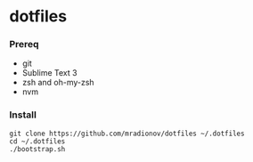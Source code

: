 dotfiles
===

### Prereq

- git
- Sublime Text 3
- zsh and oh-my-zsh
- nvm

### Install

```
git clone https://github.com/mradionov/dotfiles ~/.dotfiles
cd ~/.dotfiles
./bootstrap.sh
```
